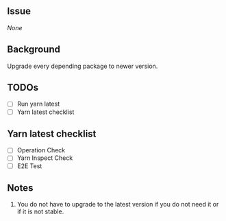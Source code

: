 
## Issue
_None_

## Background
Upgrade every depending package to newer version.

## TODOs

- [ ] Run yarn latest
- [ ] Yarn latest checklist

## Yarn latest checklist
- [ ] Operation Check
- [ ] Yarn Inspect Check
- [ ] E2E Test

## Notes

1. You do not have to upgrade to the latest version if you do not need it or if it is not stable.